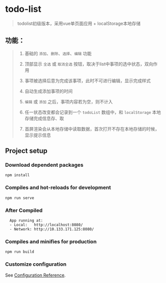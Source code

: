 # todo-list

> todolist初级版本，采用vue单页面应用 + localStorage本地存储


## 功能：
>
>   1. 基础的 `添加`、`删除`、`选择`、`编辑` 功能
>   
>   2. 顶部显示 `全选` 或 `取消全选` 按钮，取决于list中事项的选中状态，双向作用
>
>   3. 事项被选择后意为完成该事项，此时不可进行编辑，显示完成样式
>
>   4. 自动生成添加事项的时间
>
>   5. `编辑` 或 `添加` 之后，事项内容若为空，则不计入
> 
>   6. 任一状态改变都会记录到一个 `todoList` 数组中，和 `localStorage` 本地存储完成信息存、取
> 
>   7. 首屏渲染会从本地存储中读取数据，首次打开不存在本地存储的时候，显示提示信息

## Project setup

### Download dependent packages
```
npm install
```

### Compiles and hot-reloads for development
```
npm run serve
```

### After Compiled
```
  App running at:
  - Local:   http://localhost:8080/
  - Network: http://10.133.171.125:8080/
```

### Compiles and minifies for production
```
npm run build
```

### Customize configuration
See [Configuration Reference](https://cli.vuejs.org/config/).
